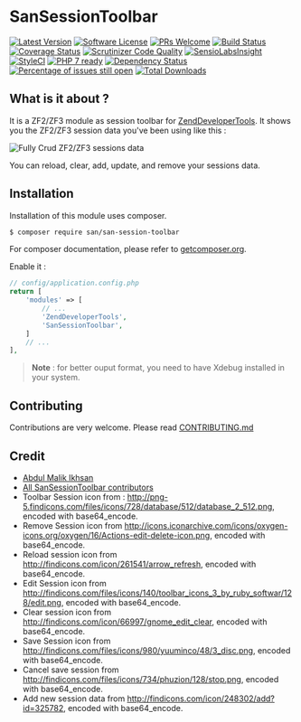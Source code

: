 SanSessionToolbar
=================

[![Latest Version](https://img.shields.io/github/release/samsonasik/SanSessionToolbar.svg?style=flat-square)](https://github.com/samsonasik/SanSessionToolbar/releases)
[![Software License](https://img.shields.io/badge/license-MIT-brightgreen.svg?style=flat-square)](LICENSE)
 [![PRs Welcome](https://img.shields.io/badge/PRs-welcome-brightgreen.svg?style=flat-square)](http://makeapullrequest.com)
[![Build Status](https://travis-ci.org/samsonasik/SanSessionToolbar.svg?branch=master)](https://travis-ci.org/samsonasik/SanSessionToolbar)
[![Coverage Status](https://coveralls.io/repos/samsonasik/SanSessionToolbar/badge.svg?branch=master)](https://coveralls.io/r/samsonasik/SanSessionToolbar)
[![Scrutinizer Code Quality](https://scrutinizer-ci.com/g/samsonasik/SanSessionToolbar/badges/quality-score.png?b=master)](https://scrutinizer-ci.com/g/samsonasik/SanSessionToolbar/?branch=master)
[![SensioLabsInsight](https://insight.sensiolabs.com/projects/15956744-b35e-4504-ade8-14f46addcae9/mini.png)](https://insight.sensiolabs.com/projects/15956744-b35e-4504-ade8-14f46addcae9)
[![StyleCI](https://styleci.io/repos/21261604/shield)](https://styleci.io/repos/21261604)
[![PHP 7 ready](http://php7ready.timesplinter.ch/samsonasik/SanSessionToolbar/badge.svg)](https://travis-ci.org/samsonasik/SanSessionToolbar)
[![Dependency Status](https://www.versioneye.com/user/projects/54e421a6d1ec5734f4000242/badge.svg?style=flat)](https://www.versioneye.com/user/projects/54e421a6d1ec5734f4000242)
[![Percentage of issues still open](http://isitmaintained.com/badge/open/samsonasik/SanSessionToolbar.svg)](http://isitmaintained.com/project/samsonasik/SanSessionToolbar "Percentage of issues still open")
[![Total Downloads](https://img.shields.io/packagist/dt/san/san-session-toolbar.svg?style=flat-square)](https://packagist.org/packages/san/san-session-toolbar)

What is it about ?
-----------------
It is a ZF2/ZF3 module as session toolbar for [ZendDeveloperTools](https://github.com/zendframework/ZendDeveloperTools). It shows you the ZF2/ZF3 session data you've been using like this :

![Fully Crud ZF2/ZF3 sessions data](https://cloud.githubusercontent.com/assets/459648/6867548/cad28e40-d4b5-11e4-911c-ffd8b88fd41f.png)

You can reload, clear, add, update, and remove your sessions data.

Installation
------------

Installation of this module uses composer.

```sh
$ composer require san/san-session-toolbar
```

For composer documentation, please refer to [getcomposer.org](https://getcomposer.org/).

Enable it :
```php
// config/application.config.php
return [
    'modules' => [
        // ...
        'ZendDeveloperTools',
        'SanSessionToolbar',
    ]
    // ...
],
```

> **Note** : for better ouput format, you need to have Xdebug installed in your system.

Contributing
------------
Contributions are very welcome. Please read [CONTRIBUTING.md](https://github.com/samsonasik/SanSessionToolbar/blob/master/CONTRIBUTING.md)

Credit
------

- [Abdul Malik Ikhsan](https://github.com/samsonasik)
- [All SanSessionToolbar contributors](https://github.com/samsonasik/SanSessionToolbar/contributors)
- Toolbar Session icon from : http://png-5.findicons.com/files/icons/728/database/512/database_2_512.png, encoded with base64_encode.
- Remove Session icon from http://icons.iconarchive.com/icons/oxygen-icons.org/oxygen/16/Actions-edit-delete-icon.png, encoded with base64_encode.
- Reload session icon from http://findicons.com/icon/261541/arrow_refresh, encoded with base64_encode.
- Edit Session icon from http://findicons.com/files/icons/140/toolbar_icons_3_by_ruby_softwar/128/edit.png, encoded with base64_encode.
- Clear session icon from http://findicons.com/icon/66997/gnome_edit_clear, encoded with base64_encode.
- Save Session icon from http://findicons.com/files/icons/980/yuuminco/48/3_disc.png, encoded with base64_encode.
- Cancel save session from http://findicons.com/files/icons/734/phuzion/128/stop.png, encoded with base64_encode.
- Add new session data from http://findicons.com/icon/248302/add?id=325782, encoded with base64_encode.
